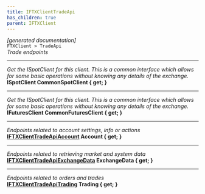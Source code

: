 ```yaml
---
title: IFTXClientTradeApi
has_children: true
parent: IFTXClient
---
```

*[generated documentation]*  
`FTXClient > TradeApi`  
*Trade endpoints*
  
***
*Get the ISpotClient for this client. This is a common interface which allows for some basic operations without knowing any details of the exchange.*  
**ISpotClient CommonSpotClient { get; }**  
***
*Get the ISpotClient for this client. This is a common interface which allows for some basic operations without knowing any details of the exchange.*  
**IFuturesClient CommonFuturesClient { get; }**  
***
*Endpoints related to account settings, info or actions*  
**[IFTXClientTradeApiAccount](IFTXClientTradeApiAccount.html) Account { get; }**  
***
*Endpoints related to retrieving market and system data*  
**[IFTXClientTradeApiExchangeData](IFTXClientTradeApiExchangeData.html) ExchangeData { get; }**  
***
*Endpoints related to orders and trades*  
**[IFTXClientTradeApiTrading](IFTXClientTradeApiTrading.html) Trading { get; }**  
